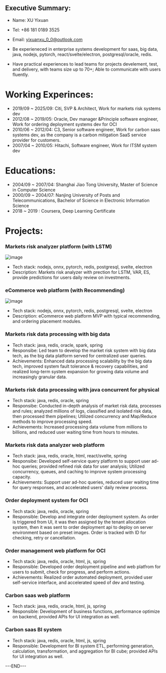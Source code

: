 ## Executive Summary:
* Name: XU Yixuan
* Tel: +86 181 0189 3525
* Email: yixuanxu_0_0@outlook.com


* Be experieneced in enterprise systems development for saas, big data, java, nodejs, pytorch, react/svelte/electron, postgresql/oracle, redis.
* Have practical experiences to lead teams for projects develement, test, and delivery, with teams size up to 70+; Able to communicate with users fluently.


# Working Experinces:
* 2019/09 ~ 2025/09: Citi, SVP & Architect, Work for markets risk systems dev
* 2012/08 ~ 2019/05: Oracle, Dev manager &Principle software engineer, Work for ordering deployment systems dev for OCI
* 2010/06 ~ 2012/04: C3, Senior software engineer, Work for carbon saas systems dev, as the company is a carbon mitigation SaaS service provider for customers.
* 2007/04 ~ 2010/05: Hitachi, Software engineer, Work for ITSM system dev

# Educations:
* 2004/09 ~ 2007/04: Shanghai Jiao Tong University, Master of Science in Computer Science
* 2000/09 ~ 2004/07: Nanjing University of Posts and Telecommunications, Bachelor of Science in Electronic Information Science
* 2018    ~ 2019   : Coursera, Deep Learning Certificate


# Projects:

### Markets risk analyzer platform (with LSTM)
<img alt="image" src="https://github.com/user-attachments/assets/31e41ff1-087d-4b11-a1c8-4eea0ae3b29d" />

* Tech stack: nodejs, onnx, pytorch, redis, postgresql, svelte, electron
* Description: Markets risk analyzer with prection for LSTM, VAR, ES, provide predictions for users daily review on investments.

### eCommerce web platform (with Recommending)
<img alt="image" src="https://github.com/user-attachments/assets/0c803cd1-3d5c-40fe-b2d6-69625de64e2d" />

* Tech stack: nodejs, onnx, pytorch, redis, postgresql, svelte, electron
* Description: eCommerce web platform MVP with typical recommending, and ordering placement modules.


### Markets risk data processing with big data
* Tech stack: java, redis, oracle, spark, spring
* Responsibe: Led team to develop the market risk system with big data tech, as the big data platform served for centralized user queries.
* Achievements: Enhanced data processing scalability by the big data tech, improved system fault tolerance & recovery capabilities, and realized long-term system expansion for growing data volume and increasingly granular data.

### Markets risk data processing with java concurrent for physical
* Tech stack: java, redis, oracle, spring
* Responsibe: Conducted in-depth analysis of market risk data, processes and rules; analyzed millions of logs, classified and isolated risk data, then processed them pipelines; Utilized concurrency and Map/Reduce methods to improve processing speed.
* Achievements: Increased processing data volume from millions to billions, and reduced user waiting time from hours to minutes.


### Markets risk data analyzer web platform
* Tech stack: java, redis, oracle, html, react/svelte, spring
* Responsibe: Developed self-service query platform to support user ad-hoc queries; provided refined risk data for user analysis; Utilized concurrency, queues, and caching to improve system processing capacity.
* Achievements: Support user ad-hoc queries, reduced user waiting time for query responses, and accelerated users' daily review process.

### Order deployment system for OCI
* Tech stack: java, redis, oracle, spring
* Responsible: Develop and integrate order deployment system. As order is triggered from UI, it was then assigned by the tenant allocation system, then it was sent to order deployment api to deploy on server environment based on preset images. Order is tracked with ID for checking, retry or cancellation.

### Order management web platform for OCI
* Tech stack: java, redis, oracle, html, js, spring
* Responsible: Developed order deployment pipeline and web platfrom for users to submit, check for progress, and perform actions.
* Achievements: Realized order automated deployment, provided user self-service interface, and accelerated speed of dev and testing.

### Carbon saas web platform
* Tech stack: java, redis, oracle, html, js, spring
* Responsible: Development of business functions,  performance optimize on backend, provided APIs for UI integration as well.

### Carbon saas BI system
* Tech stack: java, redis, oracle, html, js, spring
* Responsible: Development for BI system ETL, performing generation, calculation, transformation, and aggregation for BI cube; provided APIs for UI integration as well.

---END---
